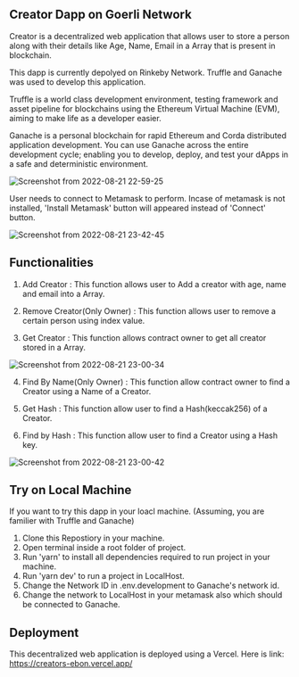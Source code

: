 
## Creator Dapp on Goerli Network
Creator is a decentralized web application that allows user to store a person along with their 
details like Age, Name, Email in a Array that is present in blockchain. 

This dapp is currently depolyed on Rinkeby Network. Truffle and Ganache was used to develop this
application.

Truffle is a world class development environment, testing framework and asset pipeline for 
blockchains using the Ethereum Virtual Machine (EVM), aiming to make life as a developer easier.

Ganache is a personal blockchain for rapid Ethereum and Corda distributed application development. 
You can use Ganache across the entire development cycle; enabling you to develop, deploy, and test 
your dApps in a safe and deterministic environment.

![Screenshot from 2022-08-21 22-59-25](https://user-images.githubusercontent.com/55689890/185802941-adde8655-8287-4a2f-a07b-2a47dad769a0.png)

User needs to connect to Metamask to perform.
Incase of metamask is not installed, 'Install Metamask' button will appeared instead of 'Connect' button.

![Screenshot from 2022-08-21 23-42-45](https://user-images.githubusercontent.com/55689890/185804531-419a6e55-b0ef-4b94-a13b-369b91c0e6dd.png)


## Functionalities

1. Add Creator : This function allows user to Add a creator with age, name and email into a Array.

2. Remove Creator(Only Owner) : This function allows user to remove a certain person using index value.

3. Get Creator : This function allows contract owner to get all creator stored in a Array.

![Screenshot from 2022-08-21 23-00-34](https://user-images.githubusercontent.com/55689890/185805475-802fce32-17ee-4329-bab6-a3677edff8c4.png)

4. Find By Name(Only Owner) : This function allow contract owner to find a Creator using a Name of a Creator.

5. Get Hash : This function allow user to find a Hash(keccak256) of a Creator.

6. Find by Hash : This function allow user to find a Creator using a Hash key.

![Screenshot from 2022-08-21 23-00-42](https://user-images.githubusercontent.com/55689890/185805723-c9979d56-5e80-4155-8bb5-be20ccbfed1f.png)

## Try on Local Machine

If you want to try this dapp in your loacl machine. (Assuming, you are familier with Truffle and Ganache)
1. Clone this Repostiory in your machine.
2. Open terminal inside a root folder of project.
3. Run 'yarn' to install all dependencies required to run project in your machine.
4. Run 'yarn dev' to run a project in LocalHost.
5. Change the Network ID in .env.development to Ganache's network id.
6. Change the network to LocalHost in your metamask also which should be connected to Ganache.

## Deployment 

This decentralized web application is deployed using a Vercel.
Here is link: https://creators-ebon.vercel.app/


